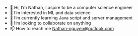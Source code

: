 - 👋 Hi, I’m Nathan, I aspire to be a computer science engineer
- 👀 I’m interested in ML and data science
- 🌱 I’m currently learning Java script and server management
- 💞️ I’m looking to collaborate on anything
- 📫 How to reach me Nathan-nguyen@outlook.com

<!---
pyturtle/pyturtle is a ✨ special ✨ repository because its `README.md` (this file) appears on your GitHub profile.
You can click the Preview link to take a look at your changes.
--->
